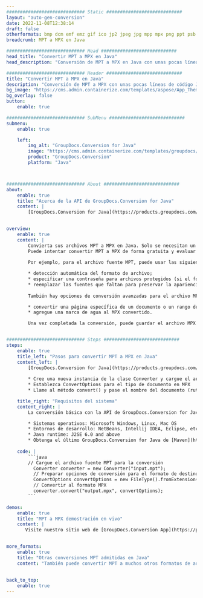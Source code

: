 ```yaml
---
############################# Static ############################
layout: "auto-gen-conversion"
date: 2022-11-08T12:38:14
draft: false
otherformats: bmp dcm emf emz gif ico jp2 jpeg jpg mpp mpx png ppt psb psd svg svgz tga tif tiff webp wmf wmz xer
breadcrumb: MPT a MPX en Java

############################# Head ############################
head_title: "Convertir MPT a MPX en Java"
head_description: "Conversión de MPT a MPX en Java con unas pocas líneas de código. Convierta más de 160 formatos de archivo con la API de conversión de documentos de GroupDocs para Java"

############################# Header ############################
title: "Convertir MPT a MPX en Java"
description: "Conversión de MPT a MPX con unas pocas líneas de código Java"
bg_image: "https://cms.admin.containerize.com/templates/aspose/App_Themes/V3/images/bg/header1.png"
bg_overlay: false
button:
    enable: true

############################# SubMenu ############################
submenu:
    enable: true

    left:
        img_alt: "GroupDocs.Conversion for Java"
        image: "https://cms.admin.containerize.com/templates/groupdocs/images/product-logos/90x90-noborder/groupdocs-conversion-java.png"
        product: "GroupDocs.Conversion"
        platform: "Java"



############################# About ############################
about:
    enable: true
    title: "Acerca de la API de GroupDocs.Conversion for Java"
    content: |
        [GroupDocs.Conversion for Java](https://products.groupdocs.com/conversion/java/) es una API de conversión de formato de archivo avanzada para convertir entre formatos populares de imagen y documento como Microsoft Office, OpenDocument, PDF, HTML, correo electrónico, CAD. y mucho más con solo unas pocas líneas de código. La API nativa detecta automáticamente los formatos de los documentos originales y ofrece muchas opciones para personalizar los documentos convertidos. Junto con la función de extraer información de un documento, también admite el almacenamiento en caché de los resultados de la conversión en el disco local de forma predeterminada. Sin embargo, se puede admitir cualquier tipo de almacenamiento en caché mediante la implementación de las interfaces adecuadas: Amazon S3, Dropbox, Google Drive, Windows Azure, Reddis o cualquier otra.
    

overview:
    enable: true
    content: |
        Convierta sus archivos MPT a MPX en Java. Solo se necesitan un par de líneas de código Java en cualquier plataforma de su elección, como Windows, Linux, macOS.
        Puede intentar convertir MPT a MPX de forma gratuita y evaluar la calidad de los resultados de la conversión. Junto con los sencillos scripts de conversión de archivos, puede probar opciones más sofisticadas para cargar el archivo de origen MPT y almacenar la salida MPX. 
        
        Por ejemplo, para el archivo fuente MPT, puede usar las siguientes opciones de carga:

        * detección automática del formato de archivo;
        * especificar una contraseña para archivos protegidos (si el formato de archivo lo admite);
        * reemplazar las fuentes que faltan para preservar la apariencia del documento.
        
        También hay opciones de conversión avanzadas para el archivo MPX:

        * convertir una página específica de un documento o un rango de páginas;
        * agregue una marca de agua al MPX convertido.

        Una vez completada la conversión, puede guardar el archivo MPX en su ruta de archivo local o en cualquier almacenamiento de terceros, como FTP, Amazon S3, Google Drive, Dropbox, etc. Tenga en cuenta que para convertir MPT a MPX, no necesita instalar ningún software adicional, como MS Office, Open Office, Adobe Acrobat Reader, etc.


############################# Steps ############################
steps:
    enable: true
    title_left: "Pasos para convertir MPT a MPX en Java"
    content_left: |
        [GroupDocs.Conversion for Java](https://products.groupdocs.com/conversion/java/) permite a los desarrolladores convertir fácilmente el archivo MPT a MPX con unas pocas líneas de código.
        
        * Cree una nueva instancia de la clase Converter y cargue el archivo MPT con la ruta completa
        * Establezca ConvertOptions para el tipo de documento en MPX
        * Llame al método convert() y pase el nombre del documento (ruta completa) y el formato (MPX) como parámetro

    title_right: "Requisitos del sistema"
    content_right: |
        La conversión básica con la API de GroupDocs.Conversion for Java se puede realizar con solo unas pocas líneas de código. Nuestras API son compatibles con todas las principales plataformas y sistemas operativos. Antes de ejecutar el código a continuación, asegúrese de tener instalados los siguientes requisitos previos en su sistema.

        * Sistemas operativos: Microsoft Windows, Linux, Mac OS
        * Entornos de desarrollo: NetBeans, Intellij IDEA, Eclipse, etc.
        * Java runtime: J2SE 6.0 and above
        * Obtenga el último GroupDocs.Conversion for Java de [Maven](https://repository.groupdocs.com/webapp/#/artifacts/browse/tree/General/repo/com/groupdocs/groupdocs-conversion)
         
    code: |
        ```java    
        // Cargue el archivo fuente MPT para la conversión
          Converter converter = new Converter("input.mpt");
          // Preparar opciones de conversión para el formato de destino MPX
          ConvertOptions convertOptions = new FileType().fromExtension("mpx").getConvertOptions();
          // Convertir al formato MPX
          converter.convert("output.mpx", convertOptions);
        ```

demos:
    enable: true
    title: "MPT a MPX demostración en vivo"
    content: |
       Visite nuestro sitio web de [GroupDocs.Conversion App](https://products.groupdocs.app/conversion/family) y pruebe la conversión de MPT a MPX ahora. La demostración gratuita tiene los siguientes beneficios
          

more_formats:
    enable: true
    title: "Otras conversiones MPT admitidas en Java"
    content: "También puede convertir MPT a muchos otros formatos de archivo. Consulte la lista a continuación."
       
       
back_to_top:
    enable: true
---
```

